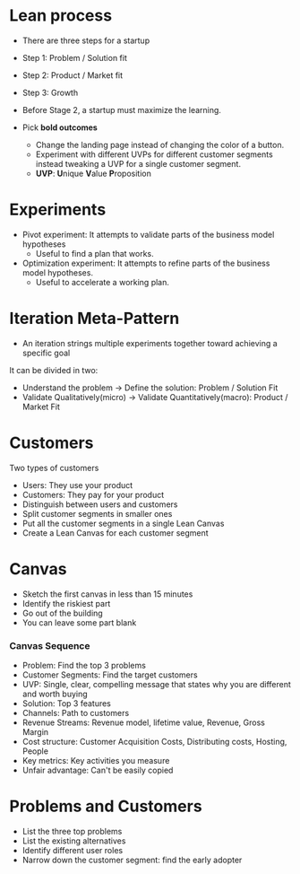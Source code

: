 # Lean process
- There are three steps for a startup
- Step 1: Problem / Solution fit
- Step 2: Product / Market fit
- Step 3: Growth


- Before Stage 2, a startup must maximize the learning.
- Pick **bold outcomes**
   - Change the landing page instead of changing the color of a button.
   - Experiment with different UVPs for different customer segments instead tweaking a UVP for a single customer segment.
   - **UVP**: **U**nique **V**alue **P**roposition



# Experiments
- Pivot experiment: It attempts to validate parts of the business model hypotheses
   - Useful to find a plan that works. 
- Optimization experiment: It attempts to refine parts of the business model hypotheses.
   - Useful to accelerate a working plan. 
  
# Iteration Meta-Pattern
- An iteration strings multiple experiments together toward achieving a specific goal

It can be divided in two:
- Understand the problem -> Define the solution: Problem / Solution Fit
- Validate Qualitatively(micro) -> Validate Quantitatively(macro): Product / Market Fit

# Customers
Two types of customers
- Users: They use your product
- Customers: They pay for your product
- Distinguish between users and customers
- Split customer segments in smaller ones
- Put all the customer segments in a single Lean Canvas
- Create a Lean Canvas for each customer segment

# Canvas
- Sketch the first canvas in less than 15 minutes
- Identify the riskiest part
- Go out of the building
- You can leave some part blank

### Canvas Sequence
- Problem: Find the top 3 problems
- Customer Segments: Find the target customers
- UVP: Single, clear, compelling message that states why you are different and worth buying
- Solution: Top 3 features
- Channels: Path to customers
- Revenue Streams: Revenue model, lifetime value, Revenue, Gross Margin
- Cost structure: Customer Acquisition Costs, Distributing costs, Hosting, People
- Key metrics: Key activities you measure
- Unfair advantage: Can't be easily copied

# Problems and Customers
- List the three top problems
- List the existing alternatives
- Identify different user roles
- Narrow down the customer segment: find the early adopter



